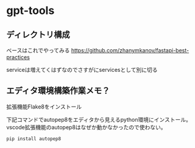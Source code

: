 # gpt-tools

## ディレクトリ構成

ベースはこれでやってみる
https://github.com/zhanymkanov/fastapi-best-practices

serviceは増えてくはずなのでさすがにservicesとして別に切る

## エディタ環境構築作業メモ？

拡張機能Flake8をインストール

下記コマンドでautopep8をエディタから見えるpython環境にインストール。vscode拡張機能のautopep8はなぜか動かなかったので使わない。
```
pip install autopep8
```
